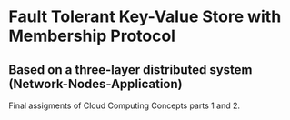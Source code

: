 # Fault Tolerant Key-Value Store with Membership Protocol
## Based on a three-layer distributed system (Network-Nodes-Application)

Final assigments of Cloud Computing Concepts parts 1 and 2.
